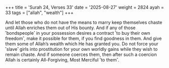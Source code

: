 +++
title = 'Surah 24, Verses 33'
date = '2025-08-27'
weight = 2824
ayah = 33
tags = ["allah", "wealth"]
+++

And let those who do not have the means to marry keep themselves chaste until Allah enriches them out of His bounty. And if any of those ˹bondspeople˺ in your possession desires a contract ˹to buy their own freedom˺, make it possible for them, if you find goodness in them. And give them some of Allah’s wealth which He has granted you. Do not force your ˹slave˺ girls into prostitution for your own worldly gains while they wish to remain chaste. And if someone coerces them, then after such a coercion Allah is certainly All-Forgiving, Most Merciful ˹to them˺.